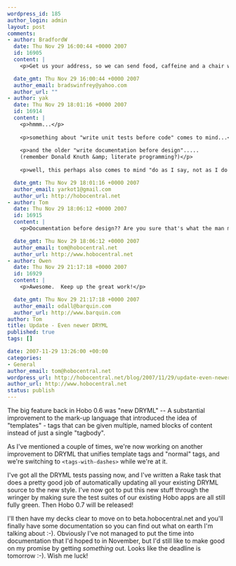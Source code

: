 ```yaml
--- 
wordpress_id: 185
author_login: admin
layout: post
comments: 
- author: BradfordW
  date: Thu Nov 29 16:00:44 +0000 2007
  id: 16905
  content: |
    <p>Get us your address, so we can send food, caffeine and a chair with an integrated toilet.  Keep up the fantastic work guys!</p>

  date_gmt: Thu Nov 29 16:00:44 +0000 2007
  author_email: bradswinfrey@yahoo.com
  author_url: ""
- author: yak
  date: Thu Nov 29 18:01:16 +0000 2007
  id: 16914
  content: |
    <p>hmmm...</p>
    
    <p>something about "write unit tests before code" comes to mind...</p>
    
    <p>and the older "write documentation before design".....
    (remember Donald Knuth &amp; literate programming?)</p>
    
    <p>well, this perhaps also comes to mind "do as I say, not as I do!"  :-)</p>

  date_gmt: Thu Nov 29 18:01:16 +0000 2007
  author_email: yarkot1@gmail.com
  author_url: http://hobocentral.net
- author: Tom
  date: Thu Nov 29 18:06:12 +0000 2007
  id: 16915
  content: |
    <p>Documentation before design?? Are you sure that's what the man meant? ;o)</p>

  date_gmt: Thu Nov 29 18:06:12 +0000 2007
  author_email: tom@hobocentral.net
  author_url: http://www.hobocentral.net
- author: Owen
  date: Thu Nov 29 21:17:18 +0000 2007
  id: 16929
  content: |
    <p>Awesome.  Keep up the great work!</p>

  date_gmt: Thu Nov 29 21:17:18 +0000 2007
  author_email: odall@barquin.com
  author_url: http://www.barquin.com
author: Tom
title: Update - Even newer DRYML
published: true
tags: []

date: 2007-11-29 13:26:00 +00:00
categories: 
- General
author_email: tom@hobocentral.net
wordpress_url: http://hobocentral.net/blog/2007/11/29/update-even-newer-dryml/
author_url: http://www.hobocentral.net
status: publish
---
```

The big feature back in Hobo 0.6 was "new DRYML" -- A substantial improvement to the mark-up language that introduced the idea of "templates" - tags that can be given multiple, named blocks of content instead of just a single "tagbody".

As I've mentioned a couple of times, we're now working on another improvement to DRYML that unifies template tags and "normal" tags, and we're switching to `<tags-with-dashes>` while we're at it.

I've got all the DRYML tests passing now, and I've written a Rake task that does a pretty good job of automatically updating all your existing DRYML source to the new style. I've now got to put this new stuff through the wringer by making sure the test suites of our existing Hobo apps are all still fully green. Then Hobo 0.7 will be released!

I'll then have my decks clear to move on to beta.hobocentral.net and you'll finally have some documentation so you can find out what on earth I'm talking about :-). Obviously I've not managed to put the time into documentation that I'd hoped to in November, but I'd still like to make good on my promise by getting *something* out. Looks like the deadline is tomorrow :-). Wish me luck!
